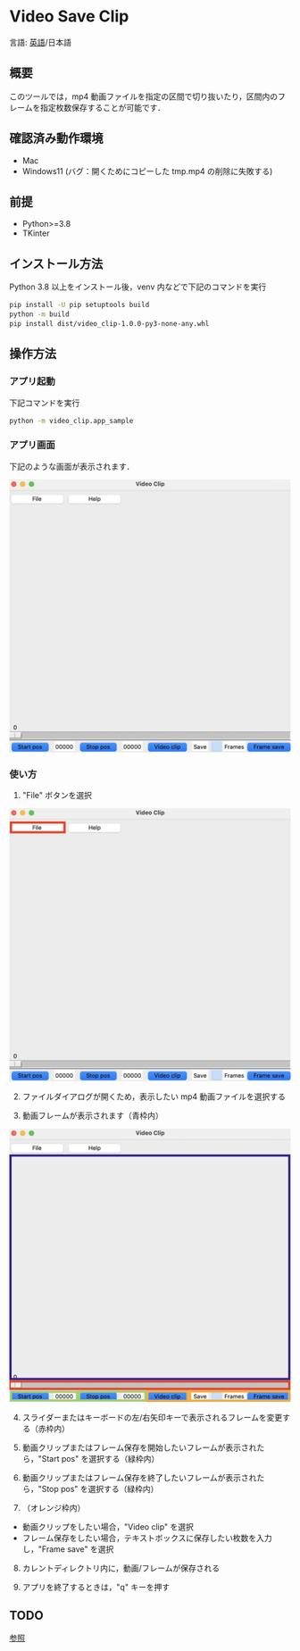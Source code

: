 # Video Save Clip

言語: [英語](./README.md)/日本語

## 概要
このツールでは，mp4 動画ファイルを指定の区間で切り抜いたり，区間内のフレームを指定枚数保存することが可能です．

## 確認済み動作環境
* Mac
* Windows11 (バグ：開くためにコピーした tmp.mp4 の削除に失敗する)

## 前提
* Python>=3.8
* TKinter

## インストール方法
Python 3.8 以上をインストール後，venv 内などで下記のコマンドを実行
```bash
pip install -U pip setuptools build
python -m build
pip install dist/video_clip-1.0.0-py3-none-any.whl
```

## 操作方法
### アプリ起動
下記コマンドを実行
```bash
python -m video_clip.app_sample
```

### アプリ画面
下記のような画面が表示されます．

<img src="./img/app_window.jpeg" />

### 使い方
1. "File" ボタンを選択
<img src="./img/file_open.jpeg" />

2. ファイルダイアログが開くため，表示したい mp4 動画ファイルを選択する


3. 動画フレームが表示されます（青枠内）
<img src="./img/func.jpeg" />

4. スライダーまたはキーボードの左/右矢印キーで表示されるフレームを変更する（赤枠内）

5. 動画クリップまたはフレーム保存を開始したいフレームが表示されたら，"Start pos" を選択する（緑枠内）

6. 動画クリップまたはフレーム保存を終了したいフレームが表示されたら，"Stop pos" を選択する（緑枠内）

7. （オレンジ枠内）
* 動画クリップをしたい場合，"Video clip" を選択
* フレーム保存をしたい場合，テキストボックスに保存したい枚数を入力し，"Frame save" を選択

8. カレントディレクトリ内に，動画/フレームが保存される

9. アプリを終了するときは，"q" キーを押す

## TODO
[参照](./README.md#todo)